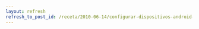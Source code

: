 ```yaml
---
layout: refresh
refresh_to_post_id: /receta/2010-06-14/configurar-dispositivos-android-para-desarrollo-bajo-gnu-linux
---
```

